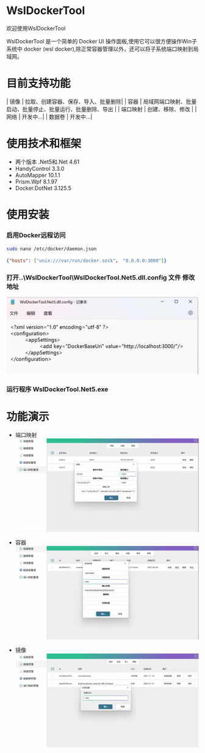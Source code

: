# WslDockerTool

欢迎使用WslDockerTool

WslDockerTool 是一个简单的 Docker UI 操作面板,使用它可以很方便操作Win子系统中 docker (wsl docker),除正常容器管理以外，还可以将子系统端口映射到局域网。


# 目前支持功能
| 镜像 | 拉取、创建容器、保存、导入、批量删除|
| 容器 | 局域网端口映射、批量启动、批量停止、批量运行、批量删除、导出 |
| 端口映射 | 创建、移除、修改 |
| 网络 | 开发中...|
| 数据卷 | 开发中...|


# 使用技术和框架
+ 两个版本 .Net5和.Net 4.61
+ HandyControl 3.3.0
+ AutoMapper 10.1.1
+ Prism.Wpf 8.1.97
+ Docker.DotNet 3.125.5

# 使用安装

###  启用Docker远程访问
 
```sh
sudo nano /etc/docker/daemon.json
```
```Json
{"hosts": ["unix:///var/run/docker.sock"， "0.0.0.0:3000"]}
```
###  打开..\WslDockerTool\WslDockerTool.Net5.dll.config 文件 修改地址
 ![WslDockerTool.Net5.dll.config](images/WslDockerTool.Net5.dll.config.png)

### 运行程序 WslDockerTool.Net5.exe

# 功能演示

+ 端口映射
  ![端口映射](images/端口映射.gif)

+ 容器
  ![容器](images/容器.gif)

+ 镜像
  ![镜像](images/镜像.gif)




